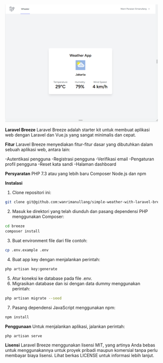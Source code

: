 ![Dashboard Simple Weather](screenshots/simple-weather.png)


**Laravel Breeze**
Laravel Breeze adalah starter kit untuk membuat aplikasi web dengan Laravel dan Vue.js yang sangat minimalis dan cepat.

**Fitur**
Laravel Breeze menyediakan fitur-fitur dasar yang dibutuhkan dalam sebuah aplikasi web, antara lain:

-Autentikasi pengguna
-Registrasi pengguna
-Verifikasi email
-Pengaturan profil pengguna
-Reset kata sandi
-Halaman dashboard

**Persyaratan**
PHP 7.3 atau yang lebih baru
Composer
Node.js dan npm

**Instalasi**

1. Clone repositori ini:

```bash
git clone git@github.com:wanrimanullang/simple-weather-with-laravel-breeze-vue.git
```

2. Masuk ke direktori yang telah diunduh dan pasang dependensi PHP menggunakan Composer:

```bash
cd breeze
composer install
```

3. Buat environment file dari file contoh:

```bash
cp .env.example .env
```

4. Buat app key dengan menjalankan perintah:

```bash
php artisan key:generate
```

5. Atur koneksi ke database pada file .env.
6. Migrasikan database dan isi dengan data dummy menggunakan perintah:

```bash
php artisan migrate --seed
```

7. Pasang dependensi JavaScript menggunakan npm:

```bash
npm install
```

**Penggunaan**
Untuk menjalankan aplikasi, jalankan perintah:
```bash
php artisan serve
```

**Lisensi**
Laravel Breeze menggunakan lisensi MIT, yang artinya Anda bebas untuk menggunakannya untuk proyek pribadi maupun komersial tanpa perlu membayar biaya lisensi. Lihat berkas LICENSE untuk informasi lebih lanjut.